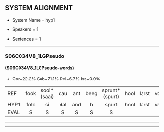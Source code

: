 
## SYSTEM ALIGNMENT

- System Name = hyp1

- Speakers = 1

- Sentences = 1

---

### S06C034V8_1LGPseudo

#### (S06C034V8_1LGPseudo-words)

- Cor=22.2%	Sub=71.1%	Del=6.7%	Ins=0.0%

|  |  |  |  |  |  |  |  |  |  |  |  |  |  |  |  |  |  |  |  |  |  |  |  |  |  |  |  |  |  |  |  |  |  |  |  |  |  |  |  |  |  |  |  |  |  |
|:--- |:---:|:---:|:---:|:---:|:---:|:---:|:---:|:---:|:---:|:---:|:---:|:---:|:---:|:---:|:---:|:---:|:---:|:---:|:---:|:---:|:---:|:---:|:---:|:---:|:---:|:---:|:---:|:---:|:---:|:---:|:---:|:---:|:---:|:---:|:---:|:---:|:---:|:---:|:---:|:---:|:---:|:---:|:---:|:---:|:---:|
| REF | fook | sooi*(saai) | dau | ant | beeg | sprunt*(spurt) | hool | larst | vout | zwoei | fam | rachts | vaap | sprieuw | keng | swoers | doer*(door) | * | * | * | plirt | jien | blard | guul*(guur) | * | hoekt | neeuw*(nieuw) | noork | vid | zans | leum | * | haans | spaai | sjalt*(sjaal) | heik | sank | roen | frijk | eem | schard | grek | dron | snaaf | stuid |
| HYP1 | folk | si | dal | and | b | spurt | hool | larst | vout |  | swoy | fan | hach | ap | sne | ken | sor | door | lit | r | plirt | eien | blart | guur | hoe | hoekt | nieuw | noork |  |  | vit | zand | hashunt | spagh | cel | henk | sank | roen | frenk | één | schart | grink | dron | snaaf | stijg |
| EVAL | S | S | S | S | S | S |  |  |  | D | S | S | S | S | S | S | S | S | S | S |  | S | S | S | S |  | S |  | D | D | S | S | S | S | S | S |  |  | S | S | S | S |  |  | S |
---

---
